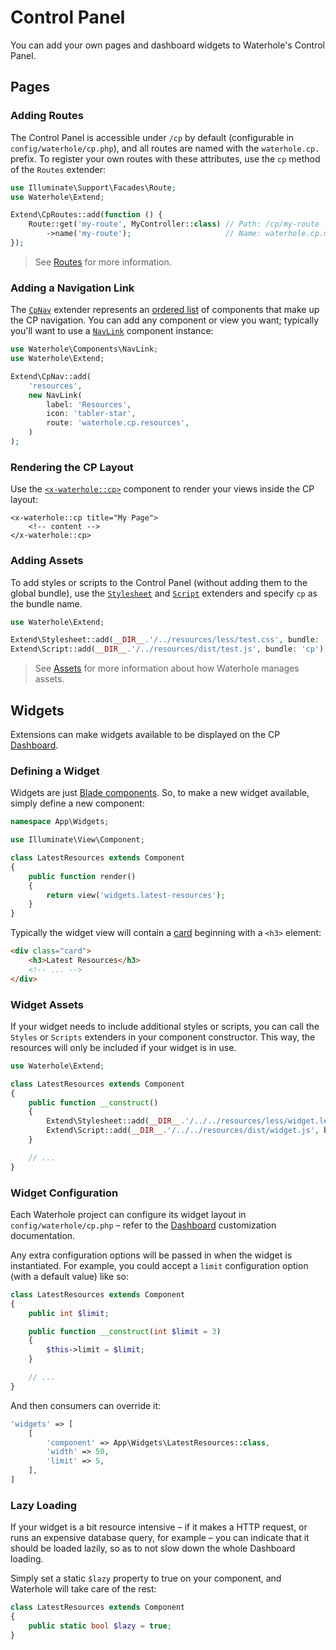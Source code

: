 # Control Panel

You can add your own pages and dashboard widgets to Waterhole's Control Panel.

## Pages

### Adding Routes

The Control Panel is accessible under `/cp` by default (configurable in `config/waterhole/cp.php`), and all routes are named with the `waterhole.cp.` prefix. To register your own routes with these attributes, use the `cp` method of the `Routes` extender:

```php
use Illuminate\Support\Facades\Route;
use Waterhole\Extend;

Extend\CpRoutes::add(function () {
    Route::get('my-route', MyController::class) // Path: /cp/my-route
        ->name('my-route');                     // Name: waterhole.cp.my-route
});
```

> See [Routes](./routes.md) for more information.

### Adding a Navigation Link

The [`CpNav`](https://waterhole.dev/docs/reference/Waterhole/Extend/CpNav.html) extender represents an [ordered list](https://waterhole.dev/docs/reference/Waterhole/Extend/Concerns/OrderedList.html) of components that make up the CP navigation. You can add any component or view you want; typically you'll want to use a [`NavLink`](https://waterhole.dev/docs/reference/Waterhole/View/Components/NavLink.html) component instance:

```php
use Waterhole\Components\NavLink;
use Waterhole\Extend;

Extend\CpNav::add(
    'resources',
    new NavLink(
        label: 'Resources',
        icon: 'tabler-star',
        route: 'waterhole.cp.resources',
    )
);
```

### Rendering the CP Layout

Use the [`<x-waterhole::cp>`](https://waterhole.dev/docs/reference/Waterhole/View/Components/Cp.html) component to render your views inside the CP layout:

```blade
<x-waterhole::cp title="My Page">
    <!-- content -->
</x-waterhole::cp>
```

### Adding Assets

To add styles or scripts to the Control Panel (without adding them to the global bundle), use the [`Stylesheet`](https://waterhole.dev/docs/reference/Waterhole/Extend/Stylesheet.html) and [`Script`](https://waterhole.dev/docs/reference/Waterhole/Extend/Script.html) extenders and specify `cp` as the bundle name.

```php
use Waterhole\Extend;

Extend\Stylesheet::add(__DIR__.'/../resources/less/test.css', bundle: 'cp');
Extend\Script::add(__DIR__.'/../resources/dist/test.js', bundle: 'cp');
```

> See [Assets](./assets.md) for more information about how Waterhole manages assets.

## Widgets

Extensions can make widgets available to be displayed on the CP [Dashboard](./dashboard.md).

### Defining a Widget

Widgets are just [Blade components](https://laravel.com/docs/10.x/blade#components). So, to make a new widget available, simply define a new component:

```php
namespace App\Widgets;

use Illuminate\View\Component;

class LatestResources extends Component
{
    public function render()
    {
        return view('widgets.latest-resources');
    }
}
```

Typically the widget view will contain a [card](./design/cards.md) beginning with a `<h3>` element:

```html
<div class="card">
    <h3>Latest Resources</h3>
    <!-- ... -->
</div>
```

### Widget Assets

If your widget needs to include additional styles or scripts, you can call the `Styles` or `Scripts` extenders in your component constructor. This way, the resources will only be included if your widget is in use.

```php
use Waterhole\Extend;

class LatestResources extends Component
{
    public function __construct()
    {
        Extend\Stylesheet::add(__DIR__.'/../../resources/less/widget.less', bundle: 'cp');
        Extend\Script::add(__DIR__.'/../../resources/dist/widget.js', bundle: 'cp');
    }

    // ...
}
```

### Widget Configuration

Each Waterhole project can configure its widget layout in `config/waterhole/cp.php` – refer to the [Dashboard](./dashboard.md) customization documentation.

Any extra configuration options will be passed in when the widget is instantiated. For example, you could accept a `limit` configuration option (with a default value) like so:

```php
class LatestResources extends Component
{
    public int $limit;

    public function __construct(int $limit = 3)
    {
        $this->limit = $limit;
    }

    // ...
}
```

And then consumers can override it:

```php
'widgets' => [
    [
        'component' => App\Widgets\LatestResources::class,
        'width' => 50,
        'limit' => 5,
    ],
]
```

### Lazy Loading

If your widget is a bit resource intensive – if it makes a HTTP request, or runs an expensive database query, for example – you can indicate that it should be loaded lazily, so as to not slow down the whole Dashboard loading.

Simply set a static `$lazy` property to true on your component, and Waterhole will take care of the rest:

```php
class LatestResources extends Component
{
    public static bool $lazy = true;
}
```
